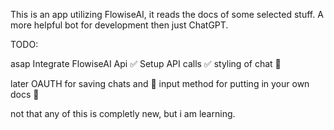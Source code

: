 This is an app utilizing FlowiseAI, it reads the docs of some selected stuff.
A more helpful bot for development then just ChatGPT.

TODO:

asap
Integrate FlowiseAI Api ✅
Setup API calls ✅
styling of chat 💪

later
OAUTH for saving chats and 💪
input method for putting in your own docs 💪

not that any of this is completly new, but i am learning.
